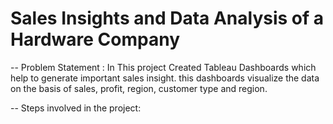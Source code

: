 # Sales Insights and Data Analysis of a Hardware Company

-- Problem Statement :
In This project Created Tableau Dashboards which help to generate important sales insight. this dashboards visualize the data on the basis of sales, profit, region, customer type and region.

-- Steps involved in the project:




